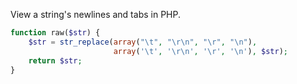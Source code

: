 View a string's newlines and tabs in PHP.

```php
function raw($str) {
    $str = str_replace(array("\t", "\r\n", "\r", "\n"),
                       array('\t', '\r\n', '\r', '\n'), $str);
    return $str;
}
```